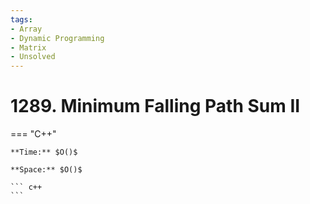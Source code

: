 ```yaml
---
tags:
- Array
- Dynamic Programming
- Matrix
- Unsolved
---
```



# 1289. Minimum Falling Path Sum II

=== "C++"

    **Time:** $O()$

    **Space:** $O()$

    ``` c++
    ```